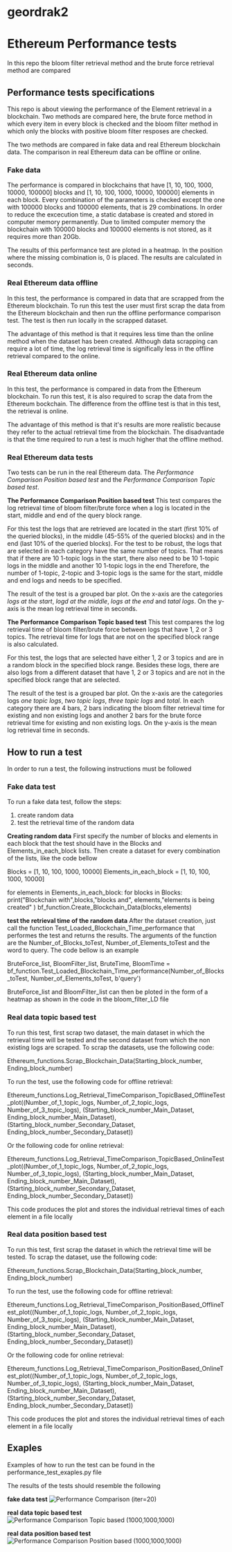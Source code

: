 # geordrak2

# Ethereum Performance tests
In this repo the bloom filter retrieval method and the brute force retrieval method are compared

## Performance tests specifications
This repo is about viewing the performance of the Element retrieval in a blockchain. 
Two methods are compared here, the brute force method in which every item in every block is checked and the bloom filter method in which only the blocks with positive bloom filter resposes are checked.

The two methods are compared in fake data and real Ethereum blockchain data. The comparison in real Ethereum data can be offline or online.

### Fake data
The performance is compared in blockchains that have [1, 10, 100, 1000, 10000, 100000] blocks and [1, 10, 100, 1000, 10000, 100000] elements in each block.
Every combination of the parameters is checked except the one with 100000 blocks and 100000 elements, that is 29 combinations.
In order to reduce the excecution time, a static database is created and stored in computer memory permanently. 
Due to limited computer memory the blockchain with 100000 blocks and 100000 elements is not stored, as it requires more than 20Gb.

The results of this performance test are ploted in a heatmap. In the position where the missing combination is, 0 is placed. 
The results are calculated in seconds.

### Real Ethereum data offline 
In this test, the performance is compared in data that are scrapped from the Ethereum blockchain. 
To run this test the user must first scrap the data from the Ethereum blockchain and then run the offline performance comparison test.
The test is then run locally in the scrapped dataset.

The advantage of this method is that it requires less time than the online method when the dataset has been created.
Although data scrapping can require a lot of time, the log retrieval time is significally less in the offline retrieval compared to the online.

### Real Ethereum data online
In this test, the performance is compared in data from the Ethereum blockchain. 
To run this test, it is also required to scrap the data from the Ethereum bockchain.
The difference from the offline test is that in this test, the retrieval is online. 

The advantage of this method is that it's results are more realistic because they refer to the actual retrieval time from the blockchain. 
The disadvantade is that the time required to run a test is much higher that the offline method. 

### Real Ethereum data tests
Two tests can be run in the real Ethereum data. The *Performance Comparison Position based test* and the *Performance Comparison Topic based test*.

**The Performance Comparison Position based test**
This test compares the log retrieval time of bloom filter/brute force when a log is located in the start, middle and end of the query block range. 

For this test the logs that are retrieved are located in the start (first 10% of the queried blocks), in the middle (45-55% of the queried blocks) and in the end (last 10% of the queried blocks).
For the test to be robust, the logs that are selected in each category have the same number of topics.
That means that if there are 10 1-topic logs in the start, there also need to be 10 1-topic logs in the middle and another 10 1-topic logs in the end
Therefore, the number of 1-topic, 2-topic and 3-topic logs is the same for the start, middle and end logs and needs to be specified.

The result of the test is a grouped bar plot. On the x-axis are the categories *logs at the start*, *logd at the middle*, *logs at the end* and *tatal logs*.
On the y-axis is the mean log retrieval time in seconds.

**The Performance Comparison Topic based test**
This test compares the log retrieval time of bloom filter/brute force between logs that have 1, 2 or 3 topics. The retrieval time for logs that are not on the specified block range is also calculated.

For this test, the logs that are selected have either 1, 2 or 3 topics and are in a random block in the specified block range.
Besides these logs, there are also logs from a different dataset that have 1, 2 or 3 topics and are not in the specified block range that are selected.

The result of the test is a grouped bar plot. On the x-axis are the categories logs *one topic logs*, *two topic logs*, *three topic logs* and *total*.
In each category there are 4 bars, 2 bars indicating the bloom filter retrieval time for existing and non existing logs and another 2 bars for the brute force retrieval time for existing and non existing logs.
On the y-axis is the mean log retrieval time in seconds.

## How to run a test
In order to run a test, the following instructions must be followed
### Fake data test
To run a fake data test, follow the steps:
1. create random data 
2. test the retrieval time of the random data 

**Creating random data**
First specify the number of blocks and elements in each block that the test should have in the Blocks and Elements_in_each_block lists.
Then create a dataset for every combination of the lists, like the code bellow

Blocks = [1, 10, 100, 1000, 10000]
Elements_in_each_block = [1, 10, 100, 1000, 10000]

for elements in Elements_in_each_block:
    for blocks in Blocks:
        print("Blockchain with",blocks,"blocks and", elements,"elements is being created" )
        bf_function.Create_Blockchain_Data(blocks,elements)


**test the retrieval time of the random data**
After the dataset creation, just call the function Test_Loaded_Blockchain_Time_performance that performes the test and returns the results. 
The arguments of the function are the Number_of_Blocks_toTest, Number_of_Elements_toTest and the word to query.
The code bellow is an example

BruteForce_list, BloomFilter_list, BruteTime, BloomTime = bf_function.Test_Loaded_Blockchain_Time_performance(Number_of_Blocks_toTest, Number_of_Elements_toTest, b'query')

BruteForce_list and BloomFilter_list can then be ploted in the form of a heatmap as shown in the code in the bloom_filter_LD file

### Real data topic based test
To run this test, first scrap two dataset, the main dataset in which the retrieval time will be tested and the second dataset from which the non existing logs are scraped.
To scrap the datasets, use the following code:

Ethereum_functions.Scrap_Blockchain_Data(Starting_block_number, Ending_block_number)

To run the test, use the following code for offline retrieval:

Ethereum_functions.Log_Retrieval_TimeComparison_TopicBased_OfflineTest_plot((Number_of_1_topic_logs, Number_of_2_topic_logs, Number_of_3_topic_logs), (Starting_block_number_Main_Dataset, Ending_block_number_Main_Dataset), (Starting_block_number_Secondary_Dataset, Ending_block_number_Secondary_Dataset))

Or the following code for online retrieval:

Ethereum_functions.Log_Retrieval_TimeComparison_TopicBased_OnlineTest_plot((Number_of_1_topic_logs, Number_of_2_topic_logs, Number_of_3_topic_logs), (Starting_block_number_Main_Dataset, Ending_block_number_Main_Dataset), (Starting_block_number_Secondary_Dataset, Ending_block_number_Secondary_Dataset))

This code produces the plot and stores the individual retrieval times of each element in a file locally

### Real data position based test
To run this test, first scrap the dataset in which the retrieval time will be tested.
To scrap the dataset, use the following code:

Ethereum_functions.Scrap_Blockchain_Data(Starting_block_number, Ending_block_number)

To run the test, use the following code for offline retrieval:

Ethereum_functions.Log_Retrieval_TimeComparison_PositionBased_OfflineTest_plot((Number_of_1_topic_logs, Number_of_2_topic_logs, Number_of_3_topic_logs), (Starting_block_number_Main_Dataset, Ending_block_number_Main_Dataset), (Starting_block_number_Secondary_Dataset, Ending_block_number_Secondary_Dataset))

Or the following code for online retrieval:

Ethereum_functions.Log_Retrieval_TimeComparison_PositionBased_OnlineTest_plot((Number_of_1_topic_logs, Number_of_2_topic_logs, Number_of_3_topic_logs), (Starting_block_number_Main_Dataset, Ending_block_number_Main_Dataset), (Starting_block_number_Secondary_Dataset, Ending_block_number_Secondary_Dataset))

This code produces the plot and stores the individual retrieval times of each element in a file locally

## Exaples 
Examples of how to run the test can be found in the performance_test_exaples.py file

The results of the tests should resemble the following

**fake data test**
![Performance Comparison (iter=20)](https://github.com/Jacquou2/Thesis/assets/115991799/4ba7c000-ebbf-4bba-9756-d99c09ce76a7)


**real data topic based test**
![Performance Comparison Topic based (1000,1000,1000)](https://github.com/Jacquou2/Thesis/assets/115991799/46ff3472-3dae-4ebd-89fb-f8f4b6b57db1)


**real data position based test**
![Performance Comparison Position based (1000,1000,1000)](https://github.com/Jacquou2/Thesis/assets/115991799/68455fbe-f79d-427c-b6a2-53586502b7cc)

